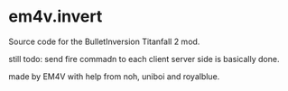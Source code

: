 # em4v.invert

Source code for the BulletInversion Titanfall 2 mod.


still todo:
    send fire commadn to each client
    server side is basically done.






made by EM4V with help from noh, uniboi and royalblue.